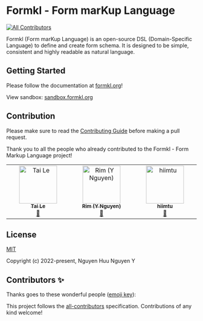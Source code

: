 # Formkl - Form marKup Language
<!-- ALL-CONTRIBUTORS-BADGE:START - Do not remove or modify this section -->
[![All Contributors](https://img.shields.io/badge/all_contributors-3-orange.svg?style=flat-square)](#contributors-)
<!-- ALL-CONTRIBUTORS-BADGE:END -->

Formkl (Form marKup Language) is an open-source DSL (Domain-Specific Language) to define and create form schema. It is designed to be simple, consistent and highly readable as natural language.

## Getting Started

Please follow the documentation at [formkl.org](https://formkl.org)!

View sandbox: [sandbox.formkl.org](https://sandbox.formkl.org)

## Contribution

Please make sure to read the [Contributing Guide](https://formkl.org/learning/contribution-guide.html) before making a pull request.

Thank you to all the people who already contributed to the Formkl - Form Markup Language project!

<!-- ALL-CONTRIBUTORS-LIST:START - Do not remove or modify this section -->
<!-- prettier-ignore-start -->
<!-- markdownlint-disable -->
<table>
  <tbody>
    <tr>
      <td align="center" valign="top" width="14.28%"><a href="https://www.linkedin.com/in/tai-le-05124a187/"><img src="https://avatars.githubusercontent.com/u/44340263?v=4?s=100" width="100px;" alt="Tai Le"/><br /><sub><b>Tai Le</b></sub></a><br /><a href="#plugin-tailtq" title="Plugin/utility libraries">🔌</a></td>
      <td align="center" valign="top" width="14.28%"><a href="http://nguyenhuunguyeny.com"><img src="https://avatars.githubusercontent.com/u/46400321?v=4?s=100" width="100px;" alt="Rim (Y Nguyen)"/><br /><sub><b>Rim (Y Nguyen)</b></sub></a><br /><a href="#maintenance-imrim12" title="Maintenance">🚧</a></td>
      <td align="center" valign="top" width="14.28%"><a href="https://github.com/quangtudng"><img src="https://avatars.githubusercontent.com/u/46390091?v=4?s=100" width="100px;" alt="hiimtu"/><br /><sub><b>hiimtu</b></sub></a><br /><a href="#maintenance-quangtudng" title="Maintenance">🚧</a></td>
    </tr>
  </tbody>
</table>

<!-- markdownlint-restore -->
<!-- prettier-ignore-end -->

<!-- ALL-CONTRIBUTORS-LIST:END -->

## License

[MIT](https://opensource.org/licenses/MIT)

Copyright (c) 2022-present, Nguyen Huu Nguyen Y

## Contributors ✨

Thanks goes to these wonderful people ([emoji key](https://allcontributors.org/docs/en/emoji-key)):

<!-- ALL-CONTRIBUTORS-LIST:START - Do not remove or modify this section -->
<!-- prettier-ignore-start -->
<!-- markdownlint-disable -->
<!-- markdownlint-restore -->
<!-- prettier-ignore-end -->
<!-- ALL-CONTRIBUTORS-LIST:END -->

This project follows the [all-contributors](https://github.com/all-contributors/all-contributors) specification. Contributions of any kind welcome!